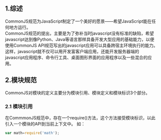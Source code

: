 ## 1.综述
 CommonJS规范为JavaScript制定了一个美好的愿景——希望JavaScript能在任何地方运行。  
 CommonJS规范的提出，主要是为了弥补当时javascript没有标准的缺陷，希望javascript达到像Python、Java等语言那样具备开发大型应用的基础能力，以便使用CommonJS API规范写出的javascript应用可以具备跨宿主环境执行的能力。这样，javascript就不仅可以用开发富客户端应用，还能开发服务器端的javascript应用程序、命令行工具、桌面图形界面的应用程序以及一些混合的应用。  

## 2.模块规范  
CommonJS对模块的定义主要分为模块引用、模块定义和模块标识3个部分。  

### 2.1 模块引用  
在CommmonJS规范中，存在一个require()方法，这个方法接受模块标识，以此引入一个模块的API到当前上下文中。  如：  
```javascript 
var math=require('math');
```  
